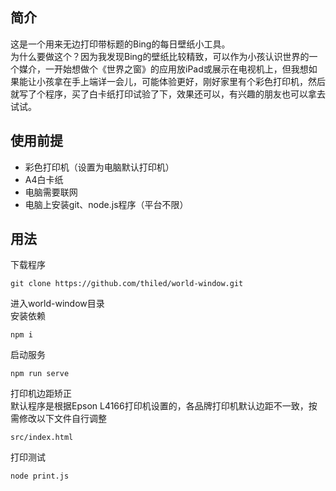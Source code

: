 ## 简介
这是一个用来无边打印带标题的Bing的每日壁纸小工具。  
为什么要做这个？因为我发现Bing的壁纸比较精致，可以作为小孩认识世界的一个媒介，一开始想做个《世界之窗》的应用放iPad或展示在电视机上，但我想如果能让小孩拿在手上端详一会儿，可能体验更好，刚好家里有个彩色打印机，然后就写了个程序，买了白卡纸打印试验了下，效果还可以，有兴趣的朋友也可以拿去试试。   

## 使用前提
- 彩色打印机（设置为电脑默认打印机）
- A4白卡纸
- 电脑需要联网
- 电脑上安装git、node.js程序（平台不限）
    
## 用法
下载程序  
    
```
git clone https://github.com/thiled/world-window.git
```
进入world-window目录  
安装依赖
```
npm i
```
启动服务
```
npm run serve
```
打印机边距矫正  
默认程序是根据Epson L4166打印机设置的，各品牌打印机默认边距不一致，按需修改以下文件自行调整
```
src/index.html  
```
打印测试
```
node print.js
```



